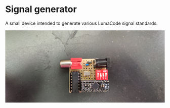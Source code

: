 # Signal generator

A small device intended to generate various LumaCode signal standards.

![](doc/signalgenerator.jpg)
